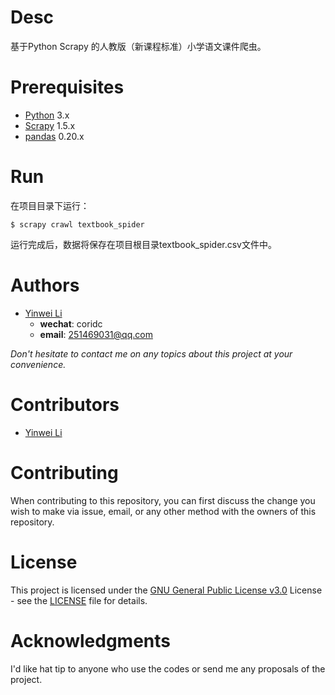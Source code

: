 # Desc

基于Python Scrapy 的人教版（新课程标准）小学语文课件爬虫。

# Prerequisites

- [Python](https://www.python.org/) 3.x
- [Scrapy](https://scrapy.org/) 1.5.x
- [pandas](http://pandas.pydata.org/) 0.20.x

# Run

在项目目录下运行：

```shell
$ scrapy crawl textbook_spider
```

运行完成后，数据将保存在项目根目录textbook_spider.csv文件中。

# Authors
- [Yinwei Li](https://github.com/liyinwei)
  - **wechat**: coridc
  - **email**: 251469031@qq.com

*Don't hesitate to contact me on any topics about this project at your convenience.*


# Contributors

- [Yinwei Li](https://github.com/liyinwei)


# Contributing

When contributing to this repository, you can first discuss the change you wish to make via issue, email, or any other method with the owners of this repository.


# License

This project is licensed under the [GNU General Public License v3.0](http://www.gnu.org/licenses/gpl-3.0.html) License - see the [LICENSE](https://github.com/liyinwei/copper_price_forecast/blob/master/LICENSE) file for details.

# Acknowledgments

I'd like hat tip to anyone who use the codes or send me any proposals of the project.

